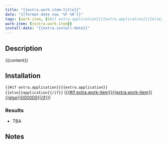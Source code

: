 ```yaml
---
title: "{{extra.work-item-title}}"
date: "{{format-date now '%F %R'}}"
tags: [work-item, {{#if extra.application}}{{extra.application}}{{else}}application{{/if}}, project, {{#if extra.state}}{{extra.state}}{{else}}in-development{{/if}}]
work-item: {{extra.work-item}}
install-date: "{{extra.install-date}}"
---
```


## Description

{{content}}

## Installation

`{{#if extra.application}}{{extra.application}}{{else}}application{{/if}}` ([{{#if extra.work-item}}{{extra.work-item}}{{else}}000000{{/if}}](https://dev.azure.com/jbhunt/EngAndTech/_workitems/edit/{{extra.work-item}}))

### Results

- TBA

## Notes

